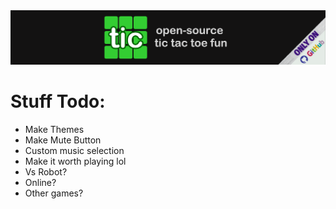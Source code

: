 <!DOCTYPE html>
<html lang="en">

<img src="images/tic%20banner2.png" alt="banner">
<h1 id="stuff-todo">Stuff Todo:</h1>
<ul>
<li>Make Themes</li>
<li>Make Mute Button</li>
<li>Custom music selection</li>
<li>Make it worth playing lol</li>
<li>Vs Robot?</li>
<li>Online?</li>
<li>Other games?</li>
</ul>

</html>

